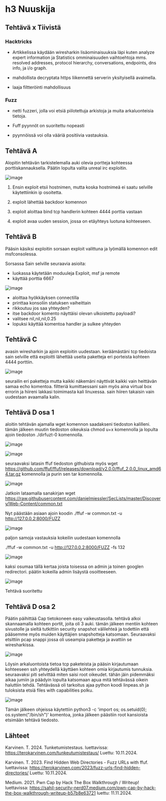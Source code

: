 # h3 Nuuskija

## Tehtävä x Tiivistä

### Hacktricks

- Artikkelissa käydään wiresharkin lisäominaisuuksia läpi kuten analyze expert information ja Statistics omminaisuuden vaihtoehtoja mms. resolved addresses, protocol hierarchy, conversations, endpoints, dns info, ja  i/o graph.

- mahdollista decryptata https liikennettä serverin yksityisellä avaimella.

- laaja filtteröinti mahdollisuus

### Fuzz

- netti fuzzeri, jolla voi etsiä piilotettuja arkistoja ja muita arkaluonteisia tietoja.

- Fuff pyynnöt on suoritettu nopeasti

- pyynnöissä voi olla vääriä positiivia vastauksia.


## Tehtävä A

Alopitin tehtävän tarkistelemalla auki olevia portteja kohteessa porttiskannauksella. Päätin lopulta valita unreal irc exploitin. 

![image](https://github.com/user-attachments/assets/6ee92eac-27d0-4c8d-a930-509a7386f7a3)

1. Ensin exploit etsii hostnimen, mutta koska hostnimeä ei saatu selville käytettiinkin ip osoitetta.

2. exploit lähettää backdoor komennon

3. exploit aloittaa bind tcp handlerin kohteen 4444 porttia vastaan

4. exploit avaa uuden session, jossa on etäyhteys luotuna kohteeseen.

## Tehtävä B

Pääsin käsiksi exploitin sorsaan exploit valittuna ja lyömällä komennon edit msfconsolessa.

Sorsassa Sain selville seuraavia asioita:

- luokassa käytetään moduuleja Exploit, msf ja remote
- käyttää porttia 6667

![image](https://github.com/user-attachments/assets/d6b76199-0339-46ab-9c3b-1a7b150c5c51)

- aloittaa hyökkäyksen connectilla
- printtaa konsoliin statuksen vaiheittain
- rikkoutuu jos saa yhteyden?
- itse backdoor komento näyttäisi olevan ulkoistettu payloadi?
- valitsee nil,nil,nil,0.25
- lopuksi käyttää komentoa handler ja sulkee yhteyden

## Tehtävä C

avasin wiresharkin ja ajoin exploitin uudestaan. keräämästäni tcp tiedoista sain selville että exploitti lähettää useita paketteja eri porteista kohteen 4444 porttiin.

![image](https://github.com/user-attachments/assets/31668d5a-676b-470d-b7f6-face381226fc)

seurailin eri paketteja mutta kaikki näkemäni näyttivät kaikki vain heittävän samaa echo komentoa. filtteriä kumittaessani sain myös aina virtual box errorin ja hiireni lakkasi toimimasta kali linuxessa. sain hiiren takaisin vain uudestaan avaamalla kalin.

## Tehtävä D osa 1

aloitin tehtävän ajamalla wget komennon saadakseni tiedoston kalilleni. tämän jälkeen muutin tiedoston oikeuksia chmod u+x komennolla ja lopulta ajoin tiedoston ./dirfuzt-0 komennolla.

![image](https://github.com/user-attachments/assets/f478ae65-fdc4-4ce5-b5ef-91a006a9cbba)

![image](https://github.com/user-attachments/assets/7725d9f2-d74e-4131-a623-beb65a4e36d8)

seuraavaksi latasin ffuf tiedoston githubista myös wget https://github.com/ffuf/ffuf/releases/download/v2.0.0/ffuf_2.0.0_linux_amd64.tar.gz komennolla ja purin sen tar komennolla.

![image](https://github.com/user-attachments/assets/ee1c6be6-16b6-4b64-959c-1a5950585d03)

Jatkoin lataamalla sanakirjan wget https://raw.githubusercontent.com/danielmiessler/SecLists/master/Discovery/Web-Content/common.txt

Nyt päästään asiaan ajoin koodin ./ffuf -w common.txt -u http://127.0.0.2:8000/FUZZ

![image](https://github.com/user-attachments/assets/898d3d58-a704-4e66-9a23-9dc1416dc8f6)

paljon samoja vastauksia kokeilin uudestaan komennolla 

./ffuf -w common.txt -u http://127.0.0.2:8000/FUZZ -fs 132

![image](https://github.com/user-attachments/assets/1ca82800-7aa3-4d6f-8286-5198494dab5e)

kaksi osumaa tällä kertaa joista toisessa on admin ja toinen googlen redirectori. päätin kokeilla admin lisäystä osoitteeseen.

![image](https://github.com/user-attachments/assets/e6e796b3-4dda-41cc-85e2-4ad17f50ecc4)

Tehtävä suoritettu

## Tehtävä D osa 2

Päätin päihittää Cap tietokoneen easy vaikeustasolla. tehtävä alkoi skannaamalla kohteen portit, joita oli 3 auki. tämän jälkeen mentiin kohteen sivustolle ja sieltä tutkittiin security snapshot välilehteä ja todettiin että pääsemme myös muiden käyttäjien snapshotteja katsomaan. Seuraavaksi etsittiin pcap snappi jossa oli useampia paketteja ja avattiin se wiresharkissa. 

![image](https://github.com/user-attachments/assets/811f97fd-9ef2-4bae-b034-0fa00cc7fca4)

Löysin arkaluontoista tietoa tcp paketeista ja pääsin kirjautumaan kohteeseen ssh yhteydellä käyttäen kohteen omia kirjautumis tunnuksia. seuraavaksi piti selvittää miten saisi root oikeudet. tähän jäin pidemmäksi aikaa jumiin ja päädyin lopulta katsomaan apua mitä tehtävässä oikein haluttiin tehdä. Tehtävässä oli tarkoitus ajaa python koodi linpeas.sh ja tuloksista etsiä files with capabilities polku.

![image](https://github.com/user-attachments/assets/c5889438-b0d7-4e7e-ae73-81026b82d0bc)

Tämän jälkeen ohjeissa käytettiin python3 -c 'import os; os.setuid(0); os.system("/bin/sh")' komentoa, jonka jälkeen päästiin root kansioista etsimään tehtävä tiedosto.


## Lähteet

Karvinen. T. 2024. Tunketumistestaus. luettavissa: https://terokarvinen.com/tunkeutumistestaus/ Luettu: 10.11.2024.

Karvinen. T. 2023. Find Hidden Web Directories - Fuzz URLs with ffuf. luettavissa: https://terokarvinen.com/2023/fuzz-urls-find-hidden-directories/ Luettu: 10.11.2024.

Medium. 2021. Pwn Cap by Hack The Box Walkthrough / Writeup! luettavissa: https://sahil-security-nerd07.medium.com/pwn-cap-by-hack-the-box-walkthrough-writeup-b57b8e63721 luettu: 11.11.2024.
